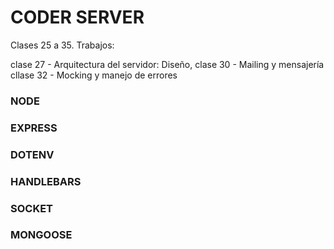 # CODER SERVER

Clases 25 a 35. 
Trabajos:     

clase 27 - Arquitectura del servidor: Diseño,
clase 30 - Mailing y mensajería
cllase 32 - Mocking y manejo de errores
### NODE
### EXPRESS
### DOTENV
### HANDLEBARS
### SOCKET
### MONGOOSE

